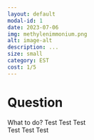 ```yaml
---
layout: default
modal-id: 1
date: 2023-07-06
img: methylenimmonium.png
alt: image-alt
description: ...
size: small 
category: EST
cost: 1/5
---
```


# Question

What to do? 
Test Test Test  
Test Test Test 

